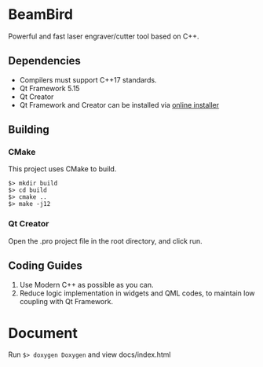 # BeamBird

Powerful and fast laser engraver/cutter tool based on C++.

## Dependencies

- Compilers must support C++17 standards.
- Qt Framework 5.15
- Qt Creator
- Qt Framework and Creator can be installed via [online installer](https://www.qt.io/download-open-source)

## Building

### CMake

This project uses CMake to build.

```
$> mkdir build
$> cd build
$> cmake ..
$> make -j12
```

### Qt Creator

Open the .pro project file in the root directory, and click run.

## Coding Guides

1. Use Modern C++ as possible as you can.
2. Reduce logic implementation in widgets and QML codes, to maintain low coupling with Qt Framework.

# Document

Run `$> doxygen Doxygen` and view docs/index.html